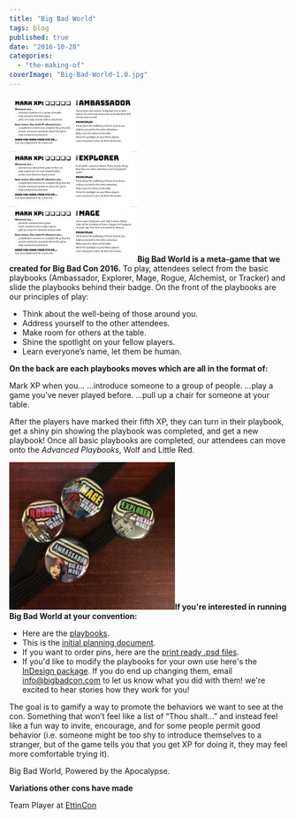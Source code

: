 ```yaml
---
title: "Big Bad World"
tags: blog
published: true
date: "2016-10-28"
categories: 
  - "the-making-of"
coverImage: "Big-Bad-World-1.0.jpg"
---
```


**[![Big Bad World 1.0](/images/Big-Bad-World-1.0-232x300.jpg)](http://www.bigbadcon.com/wp-content/uploads/2016/10/Big-Bad-World-1.0.jpg)Big Bad World is a meta-game that we created for Big Bad Con 2016.** To play, attendees select from the basic playbooks (Ambassador, Explorer, Mage, Rogue, Alchemist, or Tracker) and slide the playbooks behind their badge. On the front of the playbooks are our principles of play:

- Think about the well-being of those around you.
- Address yourself to the other attendees.
- Make room for others at the table.
- Shine the spotlight on your fellow players.
- Learn everyone’s name, let them be human.

**On the back are each playbooks moves which are all in the format of:**

Mark XP when you... ...introduce someone to a group of people. ...play a game you’ve never played before. ...pull up a chair for someone at your table.

After the players have marked their fifth XP, they can turn in their playbook, get a shiny pin showing the playbook was completed, and get a new playbook! Once all basic playbooks are completed, our attendees can move onto the _Advanced Playbooks_, Wolf and Little Red.

**[![2016-10-31 07.05.20](/images/2016-10-31-07.05.20-300x267.jpg)](http://www.bigbadcon.com/wp-content/uploads/2016/10/2016-10-31-07.05.20.jpg)If you're interested in running Big Bad World at your convention:**

- Here are the [playbooks](https://www.dropbox.com/s/9ojh2tlvpw4vahw/Big%20Bad%20World%202017%20-%20no%20lines.pdf?dl=0).
- This is the [initial planning document](https://docs.google.com/document/d/1irKobG3S7_-Po_1UIZAm1bMuH6U0HVGTBqdb6uroW7I/edit#).
- If you want to order pins, here are the [print ready .psd files](https://www.dropbox.com/sh/s4nlp21161swfnq/AABNjhf2ZYntoYm-xJ9LOEn-a?dl=0).
- If you'd like to modify the playbooks for your own use here's the [InDesign package](https://www.dropbox.com/sh/4utn7lxtq2neh7l/AAB__3YYctJ1R7q4ORsRoDs8a?dl=0). If you do end up changing them, email [info@bigbadcon.com](mailto:info@bigbadcon.com) to let us know what you did with them! we're excited to hear stories how they work for you!

The goal is to gamify a way to promote the behaviors we want to see at the con. Something that won’t feel like a list of “Thou shalt…” and instead feel like a fun way to invite, encourage, and for some people permit good behavior (i.e. someone might be too shy to introduce themselves to a stranger, but of the game tells you that you get XP for doing it, they may feel more comfortable trying it).

Big Bad World, Powered by the Apocalypse.

**Variations other cons have made**

Team Player at [EttinCon](https://ettincon.org/team/)
